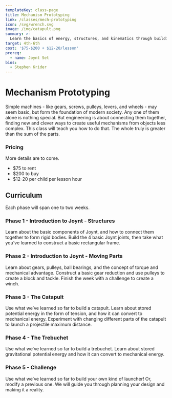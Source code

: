 ```yaml
---
templateKey: class-page
title: Mechanism Prototyping
link: /classes/mech-prototyping
icon: /svg/wrench.svg
image: /img/catapult.png
summary: >-
  Learn the basics of energy, structures, and kinematics through building three projects: a catapult, trebuchet, and crossbow!
target: 4th-6th
cost: '$75-$200 + $12-20/lesson'
prereq:
  - name: Joynt Set
bios:
  - Stephen Krider
---
```


# Mechanism Prototyping
Simple machines - like gears, screws, pulleys, levers, and wheels - may seem basic, but form the foundation of modern society. Any one of them alone is nothing special. But engineering is about connecting them together, finding new and clever ways to create useful mechanisms from objects less complex. This class will teach you how to do that. The whole truly is greater than the sum of the parts.

### Pricing
More details are to come.
* $75 to rent
* $200 to buy
* $12-20 per child per lesson hour 

## Curriculum
Each phase will span one to two weeks.

### Phase 1 - Introduction to Joynt - Structures

Learn about the basic components of Joynt, and how to connect them together to form rigid bodies. Build the 4 basic Joynt joints, then take what you’ve learned to construct a basic rectangular frame.

### Phase 2 - Introduction to Joynt - Moving Parts

Learn about gears, pulleys, ball bearings, and the concept of torque and mechanical advantage. Construct a basic gear reduction and use pulleys to create a block and tackle. Finish the week with a challenge to create a winch.

### Phase 3 - The Catapult

Use what we’ve learned so far to build a catapult. Learn about stored potential energy in the form of tension, and how it can convert to mechanical energy. Experiment with changing different parts of the catapult to launch a projectile maximum distance.

### Phase 4 - The Trebuchet

Use what we’ve learned so far to build a trebuchet. Learn about stored gravitational potential energy and how it can convert to mechanical energy.

### Phase 5 - Challenge

Use what we’ve learned so far to build your own kind of launcher! Or, modify a previous one. We will guide you through planning your design and making it a reality.

